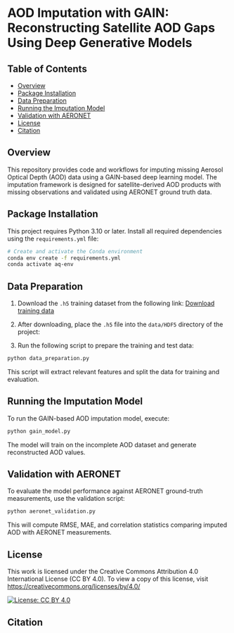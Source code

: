# AOD Imputation with GAIN: Reconstructing Satellite AOD Gaps Using Deep Generative Models

## Table of Contents

* [Overview](#overview)
* [Package Installation](#package-installation)
* [Data Preparation](#data-preparation)
* [Running the Imputation Model](#running-the-imputation-model)
* [Validation with AERONET](#validation-with-aeronet)
* [License](#license)
* [Citation](#citation)

## Overview

This repository provides code and workflows for imputing missing Aerosol Optical Depth (AOD) data using a GAIN-based deep learning model. The imputation framework is designed for satellite-derived AOD products with missing observations and validated using AERONET ground truth data.

## Package Installation

This project requires Python 3.10 or later. Install all required dependencies using the `requirements.yml` file:

```bash
# Create and activate the Conda environment
conda env create -f requirements.yml
conda activate aq-env
```

## Data Preparation
1. Download the `.h5` training dataset from the following link:
   [Download training data](https://gmuedu-my.sharepoint.com/:f:/g/personal/asrireng_gmu_edu/Ei3caNSZZl9Hqq9zkfNDvZMBz3AMiquIi6qvVmeax-TOZg?e=YM6lHR)

2. After downloading, place the `.h5` file into the `data/HDF5` directory of the project:

3. Run the following script to prepare the training and test data:
```bash
python data_preparation.py
```

This script will extract relevant features and split the data for training and evaluation.

## Running the Imputation Model

To run the GAIN-based AOD imputation model, execute:

```bash
python gain_model.py
```

The model will train on the incomplete AOD dataset and generate reconstructed AOD values.

## Validation with AERONET

To evaluate the model performance against AERONET ground-truth measurements, use the validation script:

```bash
python aeronet_validation.py
```

This will compute RMSE, MAE, and correlation statistics comparing imputed AOD with AERONET measurements.

## License

This work is licensed under the Creative Commons Attribution 4.0 International License (CC BY 4.0).
To view a copy of this license, visit https://creativecommons.org/licenses/by/4.0/

[![License: CC BY 4.0](https://img.shields.io/badge/License-CC%20BY%204.0-lightgrey.svg)](https://creativecommons.org/licenses/by/4.0/)


## Citation

```
```
